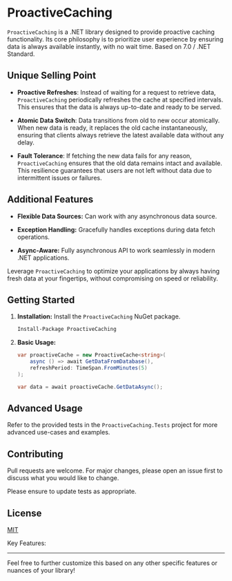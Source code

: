 # ProactiveCaching

`ProactiveCaching` is a .NET library designed to provide proactive caching functionality. Its core philosophy is to prioritize user experience by ensuring data is always available instantly, with no wait time. Based on 7.0 / .NET Standard.


## Unique Selling Point

- **Proactive Refreshes**: Instead of waiting for a request to retrieve data, `ProactiveCaching` periodically refreshes the cache at specified intervals. This ensures that the data is always up-to-date and ready to be served.
  
- **Atomic Data Switch**: Data transitions from old to new occur atomically. When new data is ready, it replaces the old cache instantaneously, ensuring that clients always retrieve the latest available data without any delay.

- **Fault Tolerance**: If fetching the new data fails for any reason, `ProactiveCaching` ensures that the old data remains intact and available. This resilience guarantees that users are not left without data due to intermittent issues or failures.


## Additional Features

- **Flexible Data Sources:** Can work with any asynchronous data source.

- **Exception Handling:** Gracefully handles exceptions during data fetch operations.

- **Async-Aware:** Fully asynchronous API to work seamlessly in modern .NET applications.

Leverage `ProactiveCaching` to optimize your applications by always having fresh data at your fingertips, without compromising on speed or reliability.


## Getting Started

1. **Installation:** Install the `ProactiveCaching` NuGet package.
   
   ```sh
   Install-Package ProactiveCaching
   ```

2. **Basic Usage:**

   ```csharp
   var proactiveCache = new ProactiveCache<string>(
       async () => await GetDataFromDatabase(),
       refreshPeriod: TimeSpan.FromMinutes(5)
   );
   
   var data = await proactiveCache.GetDataAsync();
   ```

## Advanced Usage

Refer to the provided tests in the `ProactiveCaching.Tests` project for more advanced use-cases and examples.

## Contributing

Pull requests are welcome. For major changes, please open an issue first to discuss what you would like to change.

Please ensure to update tests as appropriate.

## License

[MIT](https://choosealicense.com/licenses/mit/)



Key Features:

---

Feel free to further customize this based on any other specific features or nuances of your library!